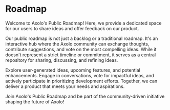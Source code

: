# Roadmap
Welcome to Axolo's Public Roadmap! Here, we provide a dedicated space for our users to share ideas and offer feedback on our product.

Our public roadmap is not just a backlog or a traditional roadmap. It's an interactive hub where the Axolo community can exchange thoughts, contribute suggestions, and vote on the most compelling ideas. While it doesn't represent a strict timeline or commitment, it serves as a central repository for sharing, discussing, and refining ideas.

Explore user-generated ideas, upcoming features, and potential enhancements. Engage in conversations, vote for impactful ideas, and actively participate in prioritizing development efforts. Together, we can deliver a product that meets your needs and aspirations.

Join Axolo's Public Roadmap and be part of the community-driven initiative shaping the future of Axolo!

